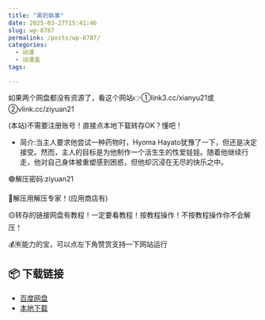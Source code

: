 ```yaml
---
title: "黒豹執事"
date: 2025-03-27T15:41:46
slug: wp-8787
permalink: /posts/wp-8787/
categories:
  - 动漫
  - 动漫盖
tags:

---
```


如果两个网盘都没有资源了，看这个网站👉①link3.cc/xianyu21或②vlink.cc/ziyuan21

(本站)不需要注册账号！直接点本地下载转存OK？懂吧！

*   简介:当主人要求他尝试一种药物时，Hyoma Hayato犹豫了一下，但还是决定接受。然而，主人的目标是为他制作一个活生生的性爱娃娃。随着他继续行走，他对自己身体被重塑感到困惑，但他却沉浸在无尽的快乐之中。

🟢解压密码:ziyuan21

🔵解压用解压专家！(应用商店有)

🟡转存的链接网盘有教程！一定要看教程！按教程操作！不按教程操作你不会解压！

💰🈶能力的宝，可以点左下角赞赏支持一下网站运行

## 📦 下载链接
- [百度网盘](https://blziyuan21.com/pay-download/8787?key=2f7bd1914a&down_id=0)
- [本地下载](https://blziyuan21.com/pay-download/8787?key=2f7bd1914a&down_id=1)

